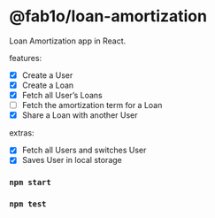 # @fab1o/loan-amortization

Loan Amortization app in React.

features:

- [x] Create a User
- [x] Create a Loan
- [x] Fetch all User’s Loans
- [ ] Fetch the amortization term for a Loan
- [x] Share a Loan with another User

extras:
- [x] Fetch all Users and switches User
- [x] Saves User in local storage

### `npm start`

### `npm test`
